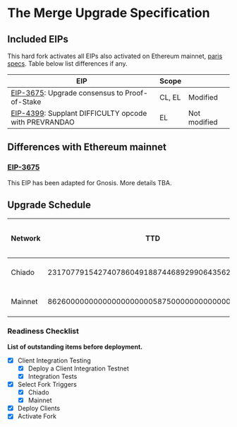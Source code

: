 # The Merge Upgrade Specification

## Included EIPs

This hard fork activates all EIPs also activated on Ethereum mainnet, [paris specs](https://github.com/ethereum/execution-specs/blob/master/network-upgrades/mainnet-upgrades/paris.md).
Table below list differences if any.

| EIP | Scope |  |
| - | - | - |
| [EIP-3675](https://eips.ethereum.org/EIPS/eip-3675): Upgrade consensus to Proof-of-Stake | CL, EL | Modified
| [EIP-4399](https://eips.ethereum.org/EIPS/eip-4399): Supplant DIFFICULTY opcode with PREVRANDAO | EL | Not modified

## Differences with Ethereum mainnet

### [EIP-3675](https://eips.ethereum.org/EIPS/eip-3675)

This EIP has been adapted for Gnosis. More details TBA.

## Upgrade Schedule

| Network | TTD                                            | Date & Time (UTC) | Fork Hash | Beacon Chain Epoch |
| ------- | ---------------------------------------------- | ----------------- | --------- | ------------------ |
| Chiado  | 231707791542740786049188744689299064356246512  | ~ Nov 4, 2022     | -         | 180                |
| Mainnet | 8626000000000000000000058750000000000000000000 | ~ Dec 5, 2022     | -         | 385536             |

### Readiness Checklist

**List of outstanding items before deployment.**

- [x] Client Integration Testing
  - [x] Deploy a Client Integration Testnet
  - [x] Integration Tests
- [x] Select Fork Triggers
  - [x] Chiado
  - [x] Mainnet
- [x] Deploy Clients
- [x] Activate Fork
